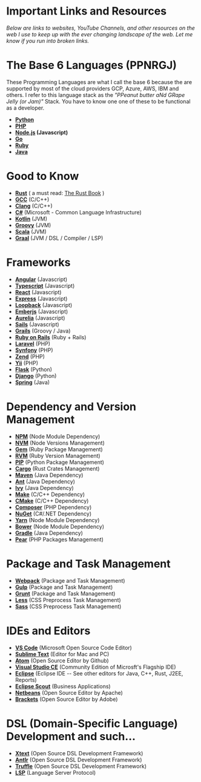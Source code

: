 # Important Links and Resources

*Below are links to websites, YouTube Channels, and other resources on the web I use to keep up with the ever changing landscape of the web. Let me know if you run into broken links.*


# The Base 6 Languages (PPNRGJ)
These Programming Languages are what I call the base 6 because the are supported by most of the cloud providers GCP, Azure, AWS, IBM and others. I refer to this language stack as the *"PPeanut butter aNd GRape Jelly (or Jam)"* Stack. You have to know one one of these to be functional as a developer.

- **[Python]**
- **[PHP]**
- **[Node.js] (Javascript)**
- **[Go]** 
- **[Ruby]**
- **[Java]**

# Good to Know
- **[Rust]** ( a must read: [The Rust Book] )
- **[GCC]** (C/C++)
- **[Clang]** (C/C++)
- **[C#]** (Microsoft - Common Language Infrastructure)
- **[Kotlin]** (JVM)
- **[Groovy]** (JVM)
- **[Scala]** (JVM)
- **[Graal]** (JVM / DSL / Compiler / LSP)

# Frameworks
- **[Angular]** (Javascript)
- **[Typescript]** (Javascript)
- **[React]** (Javascript)
- **[Express]** (Javascript)
- **[Loopback]** (Javascript)
- **[Emberjs]** (Javascript)
- **[Aurelia]** (Javascript)
- **[Sails]** (Javascript)
- **[Grails]** (Groovy / Java)
- **[Ruby on Rails]** (Ruby + Rails)
- **[Laravel]** (PHP)
- **[Synfony]** (PHP)
- **[Zend]** (PHP)
- **[Yii]** (PHP)
- **[Flask]** (Python)
- **[Django]** (Python)
- **[Spring]** (Java)

# Dependency and Version Management
- **[NPM]** (Node Module Dependency)
- **[NVM]** (Node Versions Management)
- **[Gem]** (Ruby Package Management)
- **[RVM]** (Ruby Version Management)
- **[PIP]** (Python Package Management)
- **[Cargo]** (Rust Crates Management)
- **[Maven]** (Java Dependency)
- **[Ant]** (Java Dependency)
- **[Ivy]** (Java Dependency)
- **[Make]** (C/C++ Dependency)
- **[CMake]** (C/C++ Dependency)
- **[Composer]** (PHP Dependency)
- **[NuGet]** (C#/.NET Dependency)
- **[Yarn]** (Node Module Dependency)
- **[Bower]** (Node Module Dependency)
- **[Gradle]** (Java Dependency)
- **[Pear]** (PHP Packages Management)

# Package and Task Management
- **[Webpack]** (Package and Task Management)
- **[Gulp]** (Package and Task Management)
- **[Grunt]** (Package and Task Management)
- **[Less]** (CSS Preprocess Task Management)
- **[Sass]** (CSS Preprocess Task Management)

# IDEs and Editors
- **[VS Code]** (Microsoft Open Source Code Editor)
- **[Sublime Text]** (Editor for Mac and PC)
- **[Atom]** (Open Source Editor by Github)
- **[Visual Studio CE]** (Community Edition of Microsft's Flagship IDE)
- **[Eclipse]** (Eclipse IDE -- See other editors for Java, C++, Rust, J2EE, Reports)
- **[Eclipse Scout]** (Business Applications)
- **[Netbeans]** (Open Source Editor by Apache)
- **[Brackets]** (Open Source Editor by Adobe)

# DSL (Domain-Specific Language) Development and such...
- **[Xtext]** (Open Source DSL Development Framework)
- **[Antlr]** (Open Source DSL Development Framework)
- **[Truffle]** (Open Source DSL Development Framework)
- **[LSP]** (Language Server Protocol)



<!-- Base 6 Reference  -->
[Go]: https://golang.org/
[Python]: http://www.python.org
[Ruby]: https://www.ruby-lang.org/en/
[PHP]: http://www.php.net
[Node.js]: https://nodejs.org/en/
[Java]: https://docs.oracle.com/en/java/javase/12/

<!-- Good to Know -->
[Rust]: https://www.rust-lang.org/
[The Rust Book]: https://doc.rust-lang.org/book/
[C#]: https://docs.microsoft.com/en-us/dotnet/csharp/
[GCC]: https://gcc.gnu.org/
[Clang]: https://clang.llvm.org/
[Kotlin]: https://kotlinlang.org/
[Groovy]: http://groovy-lang.org/
[Scala]: https://www.scala-lang.org/
[Graal]:https://www.graalvm.org/

<!-- Frameworks -->
[Angular]:http://angular.io
[React]: https://reactjs.org/
[Express]: https://expressjs.com/
[Loopback]: https://loopback.io/
[Sails]: https://sailsjs.com/ 
[Emberjs]: https://emberjs.com/
[Aurelia]:https://aurelia.io/
[Grails]: https://grails.org/
[Ruby on Rails]: https://rubyonrails.org/
[Laravel]: https://laravel.com/
[Synfony]: https://symfony.com/
[Yii]: https://www.yiiframework.com/
[Flask]: http://flask.pocoo.org/
[Django]: https://www.djangoproject.com/
[Typescript]: https://www.typescriptlang.org/
[Spring]: https://spring.io/
[Zend]: https://framework.zend.com/

<!-- Dependency and Version Management -->
[NPM]: https://www.npmjs.com/
[NVM]: https://github.com/nvm-sh/nvm
[Gem]: https://rubygems.org/
[RVM]: https://rvm.io/
[PIP]: https://pypi.org/project/pip/
[Cargo]: https://crates.io/
[Maven]: https://maven.apache.org/
[Ivy]: https://ant.apache.org/ivy/
[Ant]: https://ant.apache.org/
[Make]: https://www.gnu.org/software/make/
[CMake]:https://cmake.org/
[Composer]: https://getcomposer.org/
[NuGet]: https://www.nuget.org/
[Yarn]: https://yarnpkg.com/en/
[Bower]: https://bower.io/
[Gradle]: https://gradle.org/ 
[Pear]:https://pear.php.net/

<!-- Package and Task Management -->
[Gulp]: https://gulpjs.com/
[Webpack]:https://webpack.js.org/
[Grunt]:https://gruntjs.com/
[Less]: http://lesscss.org/
[Sass]: https://sass-lang.com/

<!--  IDEs -->
[VS Code]:https://code.visualstudio.com/
[Eclipse Scout]: https://www.eclipse.org/scout/
[Visual Studio CE]:https://visualstudio.microsoft.com/vs/community/
[Eclipse]:https://www.eclipse.org/
[Atom]: https://atom.io/
[Brackets]: http://brackets.io/
[Netbeans]: https://netbeans.org/
[Sublime Text]: https://www.sublimetext.com/

<!-- DSL Development -->
[Xtext]: https://www.eclipse.org/Xtext/index.html
[Antlr]: https://www.antlr.org/
[Truffle]: https://www.graalvm.org/docs/graalvm-as-a-platform/
[LSP]: https://microsoft.github.io/language-server-protocol/
